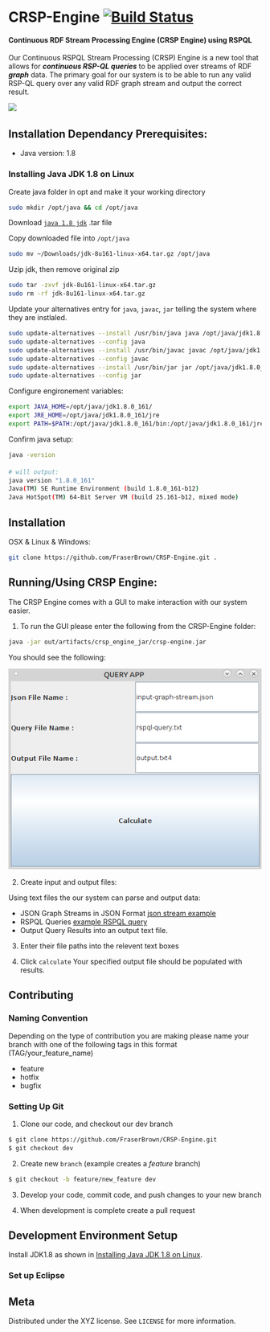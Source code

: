 
# CRSP-Engine [![Build Status](https://travis-ci.org/FraserBrown/CRSP-Engine.svg?branch=master)](https://travis-ci.org/FraserBrown/CRSP-Engine)
#### Continuous RDF Stream Processing Engine (CRSP Engine) using RSPQL

[//]: # (Comment)

Our Continuous RSPQL Stream Processing (CRSP) Engine is a new tool that allows for ***continuous RSP-QL queries*** to be applied over streams of RDF ***graph*** data. 
The primary goal for our system is to be able to run any valid RSP-QL query over any valid RDF graph stream and output the correct result. 

[//]: # (Screenshot of program in use)
![](header.png)

## Installation Dependancy Prerequisites:
* Java version: 1.8

### Installing Java JDK 1.8 on Linux
Create java folder in opt and make it your working directory
```sh
sudo mkdir /opt/java && cd /opt/java
```
Download [``java 1.8 jdk``](java-jdl-dl) .tar file

Copy downloaded file into ``/opt/java``
```sh
sudo mv ~/Downloads/jdk-8u161-linux-x64.tar.gz /opt/java
```

Uzip jdk, then remove original zip
```sh
sudo tar -zxvf jdk-8u161-linux-x64.tar.gz
sudo rm -rf jdk-8u161-linux-x64.tar.gz
```

Update your alternatives entry for ``java``, ``javac``, ``jar`` telling the system where they are instlaled.
```sh
sudo update-alternatives --install /usr/bin/java java /opt/java/jdk1.8.0_161/bin/java 100
sudo update-alternatives --config java
sudo update-alternatives --install /usr/bin/javac javac /opt/java/jdk1.8.0_161/bin/javac 100
sudo update-alternatives --config javac
sudo update-alternatives --install /usr/bin/jar jar /opt/java/jdk1.8.0_161/bin/jar 100
sudo update-alternatives --config jar
```

Configure engironement variables:
```sh
export JAVA_HOME=/opt/java/jdk1.8.0_161/
export JRE_HOME=/opt/java/jdk1.8.0_161/jre
export PATH=$PATH:/opt/java/jdk1.8.0_161/bin:/opt/java/jdk1.8.0_161/jre/bin
```

Confirm java setup:
```sh
java -version

# will output:
java version "1.8.0_161"
Java(TM) SE Runtime Environment (build 1.8.0_161-b12)
Java HotSpot(TM) 64-Bit Server VM (build 25.161-b12, mixed mode)
```

## Installation
OSX & Linux & Windows:

```sh
git clone https://github.com/FraserBrown/CRSP-Engine.git .
```

## Running/Using CRSP Engine:
The CRSP Engine comes with a GUI to make interaction with our system easier.

1. To run the GUI please enter the following from the CRSP-Engine folder:
```sh
java -jar out/artifacts/crsp_engine_jar/crsp-engine.jar
```

You should see the following:

![](figures/crsp-gui.png)

2. Create input and output files:

Using text files the our system can parse and output data:
* JSON Graph Streams in JSON Format [json stream example][json-graph-stream]
* RSPQL Queries [example RSPQL query](query.txt)
* Output Query Results into an output text file.

3. Enter their file paths into the relevent text boxes

4. Click ``calculate``
Your specified output file should be populated with results.

## Contributing

### Naming Convention
Depending on the type of contribution you are making please name your branch with one of the following tags in this format (TAG/your_feature_name)
- feature
- hotfix
- bugfix

### Setting Up Git
1. Clone our code, and checkout our dev branch
```sh
$ git clone https://github.com/FraserBrown/CRSP-Engine.git
$ git checkout dev
```

2. Create new ``branch`` (example creates a *feature* branch)
```sh
$ git checkout -b feature/new_feature dev
```

3. Develop your code, commit code, and push changes to your new branch


4. When development is complete create a pull request


## Development Environment Setup
Install JDK1.8 as shown in [Installing Java JDK 1.8 on Linux](#Installing-Java-JDK-1.8-on-Linux).

### Set up Eclipse


## Meta
Distributed under the XYZ license. See ``LICENSE`` for more information.

<!-- Markdown link & img dfn's -->
[java-jdk-dl]: http://www.oracle.com/technetwork/pt/java/javase/downloads/jdk8-downloads-2133151.html
[json-graph-stream]:https://raw.githubusercontent.com/streamreasoning/RSP-QL/gh-pages/Example_RDF_Streams/BGN_Location_TempC_Minute_Unioned.json